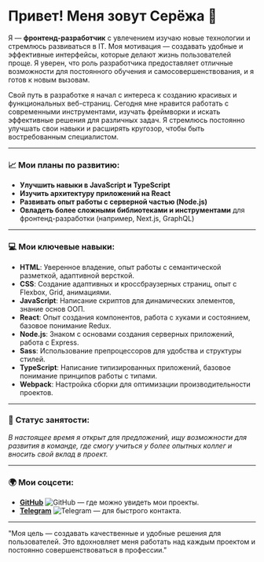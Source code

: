 # Привет! Меня зовут **Серёжа** 👋

Я — **фронтенд-разработчик** с увлечением изучаю новые технологии и стремлюсь развиваться в IT. Моя мотивация — создавать удобные и эффективные интерфейсы, которые делают жизнь пользователей проще. Я уверен, что роль разработчика предоставляет отличные возможности для постоянного обучения и самосовершенствования, и я готов к новым вызовам.

Свой путь в разработке я начал с интереса к созданию красивых и функциональных веб-страниц. Сегодня мне нравится работать с современными инструментами, изучать фреймворки и искать эффективные решения для различных задач. Я стремлюсь постоянно улучшать свои навыки и расширять кругозор, чтобы быть востребованным специалистом.

---

### 📈 **Мои планы по развитию:**
- **Улучшить навыки в JavaScript и TypeScript**
- **Изучить архитектуру приложений на React**
- **Развивать опыт работы с серверной частью (Node.js)**
- **Овладеть более сложными библиотеками и инструментами** для фронтенд-разработки (например, Next.js, GraphQL)

---

### 💻 **Мои ключевые навыки:**
- **HTML**: Уверенное владение, опыт работы с семантической разметкой, адаптивной версткой.
- **CSS**: Создание адаптивных и кроссбраузерных страниц, опыт с Flexbox, Grid, анимациями.
- **JavaScript**: Написание скриптов для динамических элементов, знание основ ООП.
- **React**: Опыт создания компонентов, работа с хуками и состоянием, базовое понимание Redux.
- **Node.js**: Знаком с основами создания серверных приложений, работа с Express.
- **Sass**: Использование препроцессоров для удобства и структуры стилей.
- **TypeScript**: Написание типизированных приложений, базовое понимание принципов работы с типами.
- **Webpack**: Настройка сборки для оптимизации производительности проектов.

---

### 📅 **Статус занятости**:
*В настоящее время я открыт для предложений, ищу возможности для развития в команде, где смогу учиться у более опытных коллег и вносить свой вклад в проект.*

---

### 🌍 **Мои соцсети**:
- [**GitHub**](https://github.com/Leonablu) ![GitHub](https://img.shields.io/badge/GitHub-000000?style=flat&logo=github&logoColor=white) — где можно увидеть мои проекты.
- [**Telegram**](https://t.me/LeonaBlu) ![Telegram](https://img.shields.io/badge/Telegram-0088cc?style=flat&logo=telegram&logoColor=white) — для быстрого контакта.

---

"Моя цель — создавать качественные и удобные решения для пользователей. Это вдохновляет меня работать над каждым проектом и постоянно совершенствоваться в профессии."
